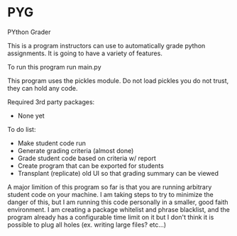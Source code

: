 # PYG
PYthon Grader

This is a program instructors can use to automatically grade python assignments.
It is going to have a variety of features.

To run this program run main.py

This program uses the pickles module. Do not load pickles you do not trust, they can hold any code.

Required 3rd party packages:
- None yet

To do list:
- Make student code run
- Generate grading criteria (almost done)
- Grade student code based on criteria w/ report
- Create program that can be exported for students
- Transplant (replicate) old UI so that grading summary can be viewed

A major limition of this program so far is that you are running arbitrary student code on your machine. I am taking steps
to try to minimize the danger of this, but I am running this code personally in a smaller, good faith environment. I am
creating a package whitelist and phrase blacklist, and the program already has a configurable time limit on it but I
don't think it is possible to plug all holes (ex. writing large files? etc...)